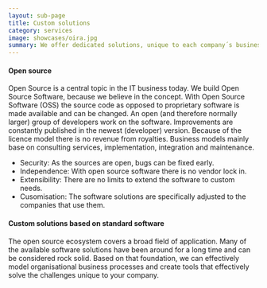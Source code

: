 ```yaml
---
layout: sub-page
title: Custom solutions
category: services
image: showcases/oira.jpg
summary: We offer dedicated solutions, unique to each company´s business practices and processes. Customisation may involve augmentation or adaptation of standard solutions, compatibility extension to additional tools and technologies or even the realisation of bespoke software solutions that are built from the ground up to fit your needs.
---
```


<!-- “Consulting” (Denso), “Implementation” (OiRA), “Intranet” (ikath) and “Support” (UniBW) -->

#### Open source

Open Source is a central topic in the IT business today. We build Open Source Software, because we believe in the concept. With Open Source Software (OSS) the source code as opposed to proprietary software is made available and can be changed. An open (and therefore normally larger) group of developers work on the software. Improvements are constantly published in the newest (developer) version. Because of the licence model there is no revenue from royalties. Business models mainly base on consulting services, implementation, integration and maintenance.

- Security: As the sources are open, bugs can be fixed early.
- Independence: With open source software there is no vendor lock in.
- Extensibility: There are no limits to extend the software to custom needs.
- Cusomisation: The software solutions are specifically adjusted to the companies that use them.


#### Custom solutions based on standard software

The open source ecosystem covers a broad field of application. Many of the available software solutions have been around for a long time and can be considered rock solid. Based on that foundation, we can effectively model organisational business processes and create tools that effectively solve the challenges unique to your company.

